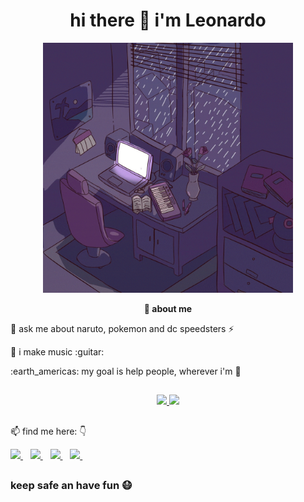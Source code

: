 <h1 align='center'>
hi there 👋 i'm Leonardo
</h1>

<p align='center'>
<img src=https://github.com/nsleo/gifs/blob/main/lofibedroom.gif width="400">
</p>

<strong> 
 <p align='center'>
👦 about me
 </p>
</strong>

<p>💬 ask me about naruto, pokemon and dc speedsters ⚡</p>
<p>🎹 i make music :guitar:</p>
<p>:earth_americas: my goal is help people, wherever i'm  🧑‍</p>

##

<p align='center'>
<a href="#">
 <img src="https://github-readme-stats.vercel.app/api?username=nsleo&show_icons=true&count_private=true&theme=radical" width="350" />
</a>
<a href="#">
 <img src="https://github-readme-stats.vercel.app/api/top-langs/?username=nsleo&theme=radical" width="350" />
</a>
</p>

##

<p>📫 find me here: 👇</p>

<a href="https://www.linkedin.com/in/leonardonunesdasilva">
 <img src="https://img.shields.io/badge/LinkedIn-0077B5?style=for-the-badge&logo=linkedin&logoColor=white" />
</a>&nbsp;&nbsp;
<a href="https://www.instagram.com/n.s.leo/">
 <img src="https://img.shields.io/badge/Instagram-E4405F?style=for-the-badge&logo=instagram&logoColor=white" />
</a>&nbsp;&nbsp;
<a href="mailto:leo2000nunes@gmail.com">
 <img src="https://img.shields.io/badge/Gmail-D14836?style=for-the-badge&logo=gmail&logoColor=white" />
</a>&nbsp;&nbsp;
<a href="https://twitter.com/Leotelho">
 <img src="https://img.shields.io/badge/Twitter-1DA1F2?style=for-the-badge&logo=twitter&logoColor=white" />
</a>&nbsp;&nbsp;

##
 
### keep safe an have fun :mask:

